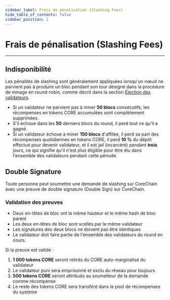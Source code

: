 ```yaml
---
sidebar_label: Frais de pénalisation (Slashing Fees)
hide_table_of_contents: false
sidebar_position: 2
---
```


# Frais de pénalisation (Slashing Fees)

---

## Indisponibilité

Les pénalités de slashing sont généralement appliquées lorsqu'un nœud ne parvient pas à produire un bloc pendant son tour désigné dans la procédure de minage en round-robin, comme décrit dans la section [Élection des validateurs](../validator/validator-election.md).

- Si un validateur ne parvient pas à miner **50 blocs** consécutifs, les récompenses en tokens CORE accumulées sont complètement supprimées.
- S'il échoue dans les **50** derniers blocs du round, il perd tout ce qu'il a gagné.
- Si un validateur échoue à miner **150 blocs** d'affilée, il perd sa part des récompenses quotidiennes en tokens CORE, il perd **10 %** du dépôt effectué pour devenir validateur, et il est jail (incarcéré) pendant **trois** jours, ce qui signifie qu'il n'est plus éligible pour être élu dans l'ensemble des validateurs pendant cette période.

## Double Signature

Toute personne peut soumettre une demande de slashing sur CoreChain avec une preuve de double signature (Double Sign) sur CoreChain.

### Validation des preuves

- Deux en-têtes de bloc ont la même hauteur et le même hash de bloc parent
- Les deux en-têtes de bloc sont scellés par le même validateur
- Les signatures des deux blocs ne doivent pas être identiques
- Le validateur doit faire partie de l'ensemble des validateurs du round en cours.

Si la preuve est valide :

1. **1 000 tokens CORE** seront retirés du CORE auto-marginalisé du validateur
2. Le validateur puni sera emprisonné et exclu du réseau pour toujours
3. **500 tokens CORE** seront attribués au soumetteur de la demande comme récompense
4. Le reste des tokens CORE sera transféré dans le pool de récompenses du système
